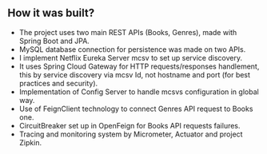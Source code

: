 How it was built?
-

- The project uses two main REST APIs (Books, Genres), made with Spring Boot and JPA.
- MySQL database connection for persistence was made on two APIs.
- I implement Netflix Eureka Server mcsv to set up service discovery.
- It uses Spring Cloud Gateway for HTTP requests/responses handlement, this by service discovery via mcsv Id, not hostname and port (for best practices and security).
- Implementation of Config Server to handle mcsvs configuration in global way.
- Use of FeignClient technology to connect Genres API request to Books one.
- CircuitBreaker set up in OpenFeign for Books API requests failures. 
- Tracing and monitoring system by Micrometer, Actuator and project Zipkin. 
